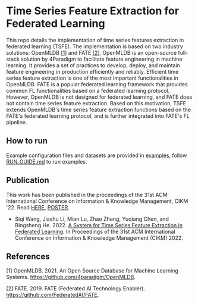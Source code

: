 # Time Series Feature Extraction for Federated Learning
This repo details the implementation of time series features extraction in federated learning (TSFE). The implementation is based on two industry solutions: OpenMLDB [[1]](#1) and FATE [[2]](#2). OpenMLDB is an open-source full-stack solution by 4Paradigm to facilitate feature engineering in machine learning. It provides a set of practices to develop, deploy, and maintain feature engineering in production efficiently and reliably. Efficient time series feature extraction is one of the most important functionalities in OpenMLDB. FATE is a popular federated learning framework that provides common FL functionalities based on a federated learning protocol. However, OpenMLDB is not designed for federated learning, and FATE does not contain time series feature extraction. Based on this motivation, TSFE extends OpenMLDB's time series feature extraction functions based on the FATE's federated learning protocol, and is further integrated into FATE's FL pipeline.  

## How to run
Example configuration files and datasets are provided in [examples](examples), follow [RUN_GUIDE.md](examples/RUN_GUIDE.md) to run examples.

## Publication
This work has been published in the proceedings of the 31st ACM International Conference on Information & Knowledge Management, CIKM '22. Read [HERE](paper/3511808.3557176.pdf), [POSTER](paper/TSFE_poster.pdf).

- Siqi Wang, Jiashu Li, Mian Lu, Zhao Zheng, Yuqiang Chen, and Bingsheng He. 2022. [A System for Time Series Feature Extraction in Federated Learning](https://dl.acm.org/doi/10.1145/3511808.3557176). In Proceedings of the 31st ACM International Conference on Information & Knowledge Management (CIKM) 2022.

## References
<a id="1">[1]</a> OpenMLDB. 2021. An Open Source Database for Machine Learning Systems. https://github.com/4paradigm/OpenMLDB.

<a id="2">[2]</a> FATE. 2019. FATE (Federated AI Technology Enabler). https://github.com/FederatedAI/FATE.
